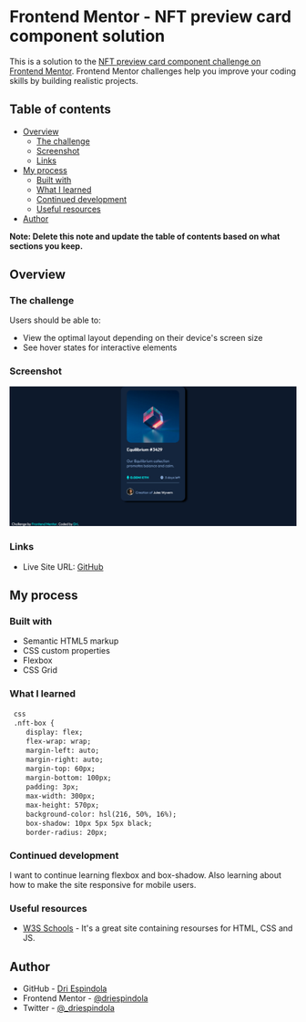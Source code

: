 # Frontend Mentor - NFT preview card component solution

This is a solution to the [NFT preview card component challenge on Frontend Mentor](https://www.frontendmentor.io/challenges/nft-preview-card-component-SbdUL_w0U). Frontend Mentor challenges help you improve your coding skills by building realistic projects. 

## Table of contents

- [Overview](#overview)
  - [The challenge](#the-challenge)
  - [Screenshot](#screenshot)
  - [Links](#links)
- [My process](#my-process)
  - [Built with](#built-with)
  - [What I learned](#what-i-learned)
  - [Continued development](#continued-development)
  - [Useful resources](#useful-resources)
- [Author](#author)

**Note: Delete this note and update the table of contents based on what sections you keep.**

## Overview

### The challenge

Users should be able to:

- View the optimal layout depending on their device's screen size
- See hover states for interactive elements

### Screenshot

![](./screenshot.png)

### Links

- Live Site URL: [GitHub](https://driespindola.github.io/Frontend-Mentor-Challenge-with-HTML-and-CSS/)

## My process

### Built with

- Semantic HTML5 markup
- CSS custom properties
- Flexbox
- CSS Grid


### What I learned

```
 css
 .nft-box {
    display: flex;
    flex-wrap: wrap;
    margin-left: auto;
    margin-right: auto;
    margin-top: 60px;
    margin-bottom: 100px;
    padding: 3px;
    max-width: 300px;
    max-height: 570px;
    background-color: hsl(216, 50%, 16%);
    box-shadow: 10px 5px 5px black;
    border-radius: 20px;
```

### Continued development

I want to continue learning flexbox and box-shadow. Also learning about how to make the site responsive for mobile users.

### Useful resources

- [W3S Schools](w3schools.com/) - It's a great site containing resourses for HTML, CSS and JS.

## Author

- GitHub - [Dri Espindola](https://github.com/driespindola)
- Frontend Mentor - [@driespindola](https://www.frontendmentor.io/profile/driespindola)
- Twitter - [@_driespindola](https://twitter.com/_driespindola)
